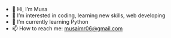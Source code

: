 - 👋 Hi, I’m Musa
- 👀 I’m interested in coding, learning new skills, web developing
- 🌱 I’m currently learning Python
- 📫 How to reach me: musaimr06@gmail.com

<!---
musaimr/musaimr is a ✨ special ✨ repository because its `README.md` (this file) appears on your GitHub profile.
You can click the Preview link to take a look at your changes.
--->
